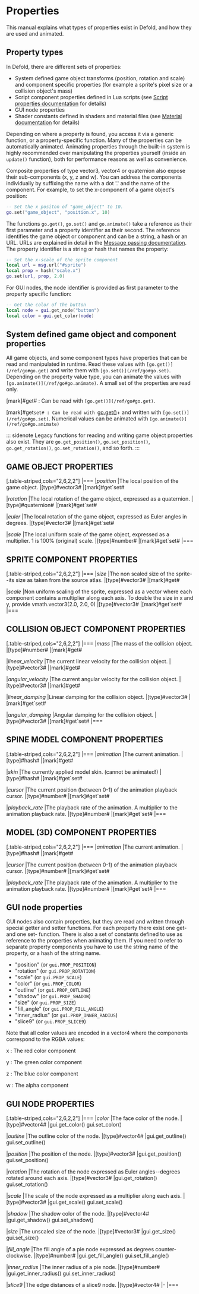Properties
==========

This manual explains what types of properties exist in Defold, and how they are used and animated.

## Property types

In Defold, there are different sets of properties:

* System defined game object transforms (position, rotation and scale) and component specific properties (for example a sprite's pixel size or a collision object's mass)
* Script component properties defined in Lua scripts (see [Script properties documentation](/manuals/script-properties) for details)
* GUI node properties
* Shader constants defined in shaders and material files (see [Material documentation](/manuals/material) for details)

Depending on where a property is found, you access it via a generic function, or a property-specific function. Many of the properties can be automatically animated. Animating properties through the built-in system is highly recommended over manipulating the properties yourself (inside an `update()` function), both for performance reasons as well as convenience.

Composite properties of type vector3, vector4 or quaternion also expose their sub-components (x, y, z and w). You can address the components individually by suffixing the name with a dot '.' and the name of the component. For example, to set the x-component of a game object's position:

```lua
-- Set the x positon of "game_object" to 10.
go.set("game_object", "position.x", 10)
```

The functions `go.get()`, `go.set()` and `go.animate()` take a reference as their first parameter and a property identifier as their second. The reference identifies the game object or component and can be a string, a hash or an URL. URLs are explained in detail in the [Message passing documentation](/manuals/message-passing). The property identifier is a string or hash that names the property:

```lua
-- Set the x-scale of the sprite component
local url = msg.url("#sprite")
local prop = hash("scale.x")
go.set(url, prop, 2.0)
```

For GUI nodes, the node identifier is provided as first parameter to the property specific function:

```lua
-- Get the color of the button
local node = gui.get_node("button")
local color = gui.get_color(node)
```

## System defined game object and component properties

All game objects, and some component types have properties that can be read and manipulated in runtime. Read these values with `[go.get()](/ref/go#go.get)` and write them with `[go.set()](/ref/go#go.set)`. Depending on the property value type, you can animate the values with `[go.animate()](/ref/go#go.animate)`. A small set of the properties are read only.

[mark]#get#
: Can be read with `[go.get()](/ref/go#go.get)`.


[mark]#get`set#
: Can be read with `[go.get()](/ref/go#go.get)+ and written with `[go.set()](/ref/go#go.set)`. Numerical values can be animated with `[go.animate()](/ref/go#go.animate)`


::: sidenote
Legacy functions for reading and writing game object properties also exist. They are `go.get_position()`, `go.set_position()`, `go.get_rotation()`, `go.set_rotation()`,  and so forth.
:::

## GAME OBJECT PROPERTIES

[.table-striped,cols="2,6,2,2"]
|===
|*position*
|The local position of the game object.
|[type]#vector3#
|[mark]#get`set#

|*rotation*
|The local rotation of the game object, expressed as a quaternion.
|[type]#quaternion#
|[mark]#get`set#

|*euler*
|The local rotation of the game object, expressed as Euler angles in degrees.
|[type]#vector3#
|[mark]#get`set#

|*scale*
|The local uniform scale of the game object, expressed as a multiplier. 1 is 100% (original) scale.
|[type]#number#
|[mark]#get`set#
|===

## SPRITE COMPONENT PROPERTIES

[.table-striped,cols="2,6,2,2"]
|===
|*size*
|The non scaled size of the sprite--its size as taken from the source atlas.
|[type]#vector3#
|[mark]#get#

|*scale*
|Non uniform scaling of the sprite, expressed as a vector where each component contains a multiplier along each axis. To double the size in x and y, provide vmath.vector3(2.0, 2.0, 0)
|[type]#vector3#
|[mark]#get`set#
|===

## COLLISION OBJECT COMPONENT PROPERTIES

[.table-striped,cols="2,6,2,2"]
|===
|*mass*
|The mass of the collision object.
|[type]#number#
|[mark]#get#

|*linear_velocity*
|The current linear velocity for the collision object.
|[type]#vector3#
|[mark]#get#

|*angular_velocity*
|The current angular velocity for the collision object.
|[type]#vector3#
|[mark]#get#

|*linear_damping*
|Linear damping for the collision object.
|[type]#vector3#
|[mark]#get`set#

|*angular_damping*
|Angular damping for the collision object.
|[type]#vector3#
|[mark]#get`set#
|===

## SPINE MODEL COMPONENT PROPERTIES

[.table-striped,cols="2,6,2,2"]
|===
|*animation*
|The current animation.
|[type]#hash#
|[mark]#get#

|*skin*
|The currently applied model skin. (cannot be animated!)
|[type]#hash#
|[mark]#get`set#

|*cursor*
|The current position (between 0-1) of the animation playback cursor.
|[type]#number#
|[mark]#get`set#

|*playback_rate*
|The playback rate of the animation. A multiplier to the animation playback rate.
|[type]#number#
|[mark]#get`set#
|===

## MODEL (3D) COMPONENT PROPERTIES

[.table-striped,cols="2,6,2,2"]
|===
|*animation*
|The current animation.
|[type]#hash#
|[mark]#get#

|*cursor*
|The current position (between 0-1) of the animation playback cursor.
|[type]#number#
|[mark]#get`set#

|*playback_rate*
|The playback rate of the animation. A multiplier to the animation playback rate.
|[type]#number#
|[mark]#get`set#
|===

## GUI node properties

GUI nodes also contain properties, but they are read and written through special getter and setter functions. For each property there exist one get- and one set- function. There is also a set of constants defined to use as reference to the properties when animating them. If you need to refer to separate property components you have to use the string name of the property, or a hash of the string name.

* "position" (or `gui.PROP_POSITION`)
* "rotation" (or `gui.PROP_ROTATION`)
* "scale" (or `gui.PROP_SCALE`)
* "color" (or `gui.PROP_COLOR`)
* "outline" (or `gui.PROP_OUTLINE`)
* "shadow" (or `gui.PROP_SHADOW`)
* "size" (or `gui.PROP_SIZE`)
* "fill_angle" (or `gui.PROP_FILL_ANGLE`)
* "inner_radius" (or `gui.PROP_INNER_RADIUS`)
* "slice9" (or `gui.PROP_SLICE9`)

Note that all color values are encoded in a vector4 where the components correspond to the RGBA values:

x
: The red color component

y
: The green color component

z
: The blue color component

w
: The alpha component


## GUI NODE PROPERTIES

[.table-striped,cols="2,6,2,2"]
|===
|*color*
|The face color of the node.
|[type]#vector4#
|gui.get_color() gui.set_color()

|*outline*
|The outline color of the node.
|[type]#vector4#
|gui.get_outline() gui.set_outline()

|*position*
|The position of the node.
|[type]#vector3#
|gui.get_position() gui.set_position()

|*rotation*
|The rotation of the node expressed as Euler angles--degrees rotated around each axis.
|[type]#vector3#
|gui.get_rotation() gui.set_rotation()

|*scale*
|The scale of the node expressed as a multiplier along each axis.
|[type]#vector3#
|gui.get_scale() gui.set_scale()

|*shadow*
|The shadow color of the node.
|[type]#vector4#
|gui.get_shadow() gui.set_shadow()

|*size*
|The unscaled size of the node.
|[type]#vector3#
|gui.get_size() gui.set_size()

|*fill_angle*
|The fill angle of a pie node expressed as degrees counter-clockwise.
|[type]#number#
|gui.get_fill_angle() gui.set_fill_angle()

|*inner_radius*
|The inner radius of a pie node.
|[type]#number#
|gui.get_inner_radius() gui.set_inner_radius()

|*slice9*
|The edge distances of a slice9 node.
|[type]#vector4#
|-
|===


